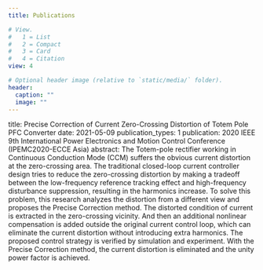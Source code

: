 ```yaml
---
title: Publications

# View.
#   1 = List
#   2 = Compact
#   3 = Card
#   4 = Citation
view: 4

# Optional header image (relative to `static/media/` folder).
header:
  caption: ""
  image: ""
---
```

title: Precise Correction of Current Zero-Crossing Distortion of Totem Pole PFC Converter
date: 2021-05-09
publication_types: 1
publication: 2020 IEEE 9th International Power Electronics and Motion Control Conference (IPEMC2020-ECCE Asia)
abstract: The Totem-pole rectifier working in Continuous Conduction Mode (CCM) suffers the obvious current distortion at the zero-crossing area. The traditional closed-loop current controller design tries to reduce the zero-crossing distortion by making a tradeoff between the low-frequency reference tracking effect and high-frequency disturbance suppression, resulting in the harmonics increase. To solve this problem, this research analyzes the distortion from a different view and proposes the Precise Correction method. The distorted condition of current is extracted in the zero-crossing vicinity. And then an additional nonlinear compensation is added outside the original current control loop, which can eliminate the current distortion without introducing extra harmonics. The proposed control strategy is verified by simulation and experiment. With the Precise Correction method, the current distortion is eliminated and the unity power factor is achieved.
